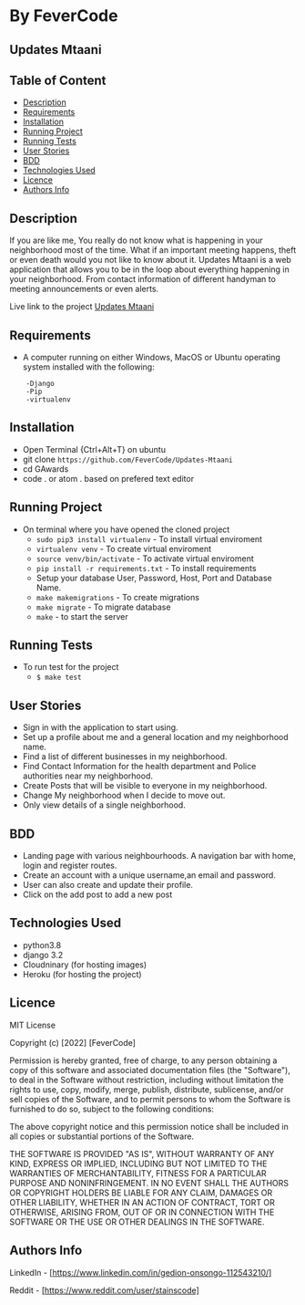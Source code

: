 # By FeverCode

## Updates Mtaani

## Table of Content

+ [Description](#description)
+ [Requirements](#requirements)
+ [Installation](#installation)
+ [Running Project](#running-project)
+ [Running Tests](#running-tests)
+ [User Stories](#user-stories)
+ [BDD](#bdd)
+ [Technologies Used](#technologies-used)
+ [Licence](#licence)
+ [Authors Info](#authors-info)

## Description

If you are like me, You really do not know what is happening in your neighborhood most of the time. What if an important meeting happens, theft or even death would you not like to know about it. Updates Mtaani is a web application that allows you to be in the loop about everything happening in your neighborhood. From contact information of different handyman to meeting announcements or even alerts.

Live link to the project
[Updates Mtaani](https://updates-mtaani.herokuapp.com/)

## Requirements

+ A computer running on either Windows, MacOS or Ubuntu operating system installed with the following:

```-Python version 3.8
    -Django
    -Pip
    -virtualenv
```

## Installation

+ Open Terminal {Ctrl+Alt+T} on ubuntu
+ git clone `https://github.com/FeverCode/Updates-Mtaani`
+ cd GAwards
+ code . or atom . based on prefered text editor

## Running Project

+ On terminal where you have opened the cloned project
  + `sudo pip3 install virtualenv` - To install virtual enviroment
  + `virtualenv venv` - To create virtual enviroment
  + `source venv/bin/activate` - To activate virtual enviroment
  + `pip install -r requirements.txt` - To install requirements
  + Setup your database User, Password, Host, Port and Database Name.
  + `make makemigrations` - To create migrations
  + `make migrate` - To migrate database  
  + `make` - to start the server

## Running Tests

+ To run test for the project
  + `$ make test`

## User Stories

+ Sign in with the application to start using.
+ Set up a profile about me and a general location and my neighborhood name.
+ Find a list of different businesses in my neighborhood.
+ Find Contact Information for the health department and Police authorities near my neighborhood.
+ Create Posts that will be visible to everyone in my neighborhood.
+ Change My neighborhood when I decide to move out.
+ Only view details of a single neighborhood.

## BDD

+ Landing page with various neighbourhoods. A navigation bar with home, login and register routes.
+ Create an account with a unique username,an email and password.
+ User can also create and update their profile.
+ Click on the add post to add a new post

## Technologies Used

+ python3.8
+ django 3.2
+ Cloudninary (for hosting images)
+ Heroku (for hosting the project)

## Licence

MIT License

Copyright (c) [2022] [FeverCode]

Permission is hereby granted, free of charge, to any person obtaining a copy
of this software and associated documentation files (the "Software"), to deal
in the Software without restriction, including without limitation the rights
to use, copy, modify, merge, publish, distribute, sublicense, and/or sell
copies of the Software, and to permit persons to whom the Software is
furnished to do so, subject to the following conditions:

The above copyright notice and this permission notice shall be included in all
copies or substantial portions of the Software.

THE SOFTWARE IS PROVIDED "AS IS", WITHOUT WARRANTY OF ANY KIND, EXPRESS OR
IMPLIED, INCLUDING BUT NOT LIMITED TO THE WARRANTIES OF MERCHANTABILITY,
FITNESS FOR A PARTICULAR PURPOSE AND NONINFRINGEMENT. IN NO EVENT SHALL THE
AUTHORS OR COPYRIGHT HOLDERS BE LIABLE FOR ANY CLAIM, DAMAGES OR OTHER
LIABILITY, WHETHER IN AN ACTION OF CONTRACT, TORT OR OTHERWISE, ARISING FROM,
OUT OF OR IN CONNECTION WITH THE SOFTWARE OR THE USE OR OTHER DEALINGS IN THE
SOFTWARE.

## Authors Info

LinkedIn - [https://www.linkedin.com/in/gedion-onsongo-112543210/]

Reddit - [https://www.reddit.com/user/stainscode]
